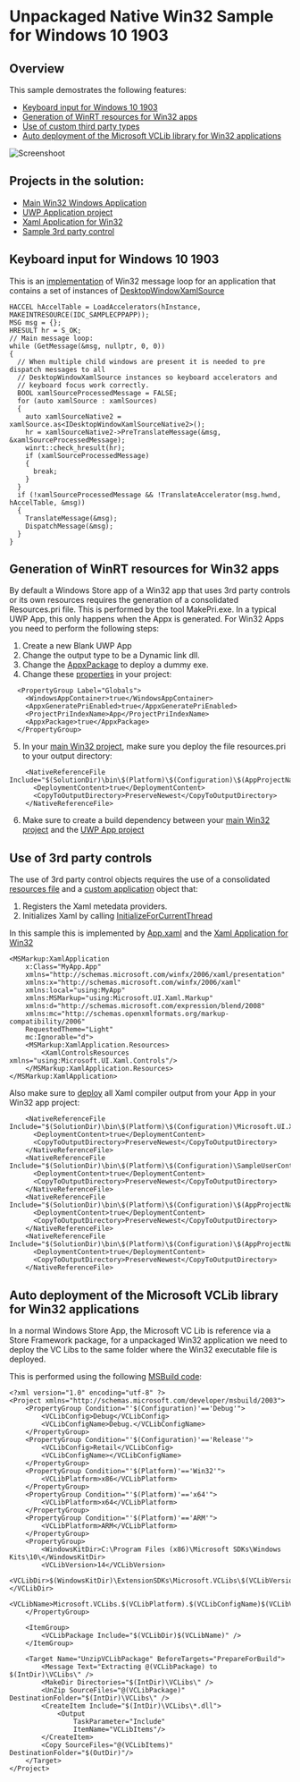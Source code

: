 # Unpackaged Native Win32 Sample for Windows 10 1903

## Overview

This sample demostrates the following features:
* [Keyboard input for Windows 10 1903](/19H1_Insider_Samples/CppWin32App_With_Island/ReadMe.md#Keyboard)
* [Generation of WinRT resources for Win32 apps](/19H1_Insider_Samples/CppWin32App_With_Island/ReadMe.md#Resources)
* [Use of custom third party types](/19H1_Insider_Samples/CppWin32App_With_Island/ReadMe.md#AppObject)
* [Auto deployment of the Microsoft VCLib library for Win32 applications](/19H1_Insider_Samples/CppWin32App_With_Island/ReadMe.md#VCLib)
 
![Screenshoot](/19H1_Insider_Samples/CppWin32App_With_Island/Screenshoot.PNG)

## Projects in the solution:

* [Main Win32 Windows Application](/19H1_Insider_Samples/CppWin32App_With_Island/SampleCppApp/ReadMe.md)
* [UWP Application project](/19H1_Insider_Samples/CppWin32App_With_Island/MyApp/ReadMe.md)
* [Xaml Application for Win32](/19H1_Insider_Samples/CppWin32App_With_Island/Microsoft.UI.Xaml.Markup/ReadMe.md)
* [Sample 3rd party control](/19H1_Insider_Samples/CppWin32App_With_Island/SampleUserControl/ReadMe.md)

## <a name="Keyboard"/> Keyboard input for Windows 10 1903

This is an [implementation](/19H1_Insider_Samples/CppWin32App_With_Island/SampleCppApp/SampleApp.cpp#L47-L74) of Win32 message loop for an application that contains a set of instances of [DesktopWindowXamlSource](https://docs.microsoft.com/en-us/uwp/api/windows.ui.xaml.hosting.desktopwindowxamlsource)

```
HACCEL hAccelTable = LoadAccelerators(hInstance, MAKEINTRESOURCE(IDC_SAMPLECPPAPP));
MSG msg = {};
HRESULT hr = S_OK;
// Main message loop:
while (GetMessage(&msg, nullptr, 0, 0))
{
  // When multiple child windows are present it is needed to pre dispatch messages to all 
  // DesktopWindowXamlSource instances so keyboard accelerators and 
  // keyboard focus work correctly.
  BOOL xamlSourceProcessedMessage = FALSE;
  for (auto xamlSource : xamlSources)
  {
    auto xamlSourceNative2 = xamlSource.as<IDesktopWindowXamlSourceNative2>();
    hr = xamlSourceNative2->PreTranslateMessage(&msg, &xamlSourceProcessedMessage);
    winrt::check_hresult(hr);
    if (xamlSourceProcessedMessage)
    {
      break;
    }
  }
  if (!xamlSourceProcessedMessage && !TranslateAccelerator(msg.hwnd, hAccelTable, &msg))
  {
    TranslateMessage(&msg);
    DispatchMessage(&msg);
  }
}
```

## <a name="Resources"/> Generation of WinRT resources for Win32 apps

By default a Windows Store app of a Win32 app that uses 3rd party controls or its own resources requires the generation of a consolidated Resources.pri file.
This is performed by the tool MakePri.exe.
In a typical UWP App, this only happens when the Appx is generated.
For Win32 Apps you need to perform the following steps:
1. Create a new Blank UWP App
2. Change the output type to be a Dynamic link dll.
3. Change the [AppxPackage](/19H1_Insider_Samples/CppWin32App_With_Island/MyApp/Package.appxmanifest#L20) to deploy a dummy exe.
4. Change these [properties](/19H1_Insider_Samples/CppWin32App_With_Island/MyApp/MyApp.vcxproj#L18) in your project:
```
  <PropertyGroup Label="Globals">
    <WindowsAppContainer>true</WindowsAppContainer>
    <AppxGeneratePriEnabled>true</AppxGeneratePriEnabled>
    <ProjectPriIndexName>App</ProjectPriIndexName>
    <AppxPackage>true</AppxPackage>
  </PropertyGroup>
```
5. In your [main Win32 project](/19H1_Insider_Samples/CppWin32App_With_Island/SampleCppApp/SampleCppApp.vcxproj#L248), make sure you deploy the file resources.pri to your output directory:
```
    <NativeReferenceFile Include="$(SolutionDir)\bin\$(Platform)\$(Configuration)\$(AppProjectName)\resources.pri">
      <DeploymentContent>true</DeploymentContent>
      <CopyToOutputDirectory>PreserveNewest</CopyToOutputDirectory>
    </NativeReferenceFile>
```
6. Make sure to create a build dependency between your [main Win32 project](/19H1_Insider_Samples/CppWin32App_With_Island/SampleCppApp/SampleCppApp.vcxproj) and the [UWP App project](/19H1_Insider_Samples/CppWin32App_With_Island/MyApp/MyApp.vcxproj)

## <a name="AppObject"/> Use of 3rd party controls

The use of 3rd party control objects requires the use of a consolidated [resources file](/19H1_Insider_Samples/CppWin32App_With_Island/ReadMe.md#Resources) and a [custom application](/19H1_Insider_Samples/CppWin32App_With_Island/Microsoft.UI.Xaml.Markup/ReadMe.md) object that:
1. Registers the Xaml metedata providers.
2. Initializes Xaml by calling [InitializeForCurrentThread](https://docs.microsoft.com/en-us/uwp/api/windows.ui.xaml.hosting.windowsxamlmanager.initializeforcurrentthread)

In this sample this is implemented by [App.xaml](/19H1_Insider_Samples/CppWin32App_With_Island/MyApp/App.xaml) and the [Xaml Application for Win32](/19H1_Insider_Samples/CppWin32App_With_Island/Microsoft.UI.Xaml.Markup/ReadMe.md)

```
<MSMarkup:XamlApplication
    x:Class="MyApp.App"
    xmlns="http://schemas.microsoft.com/winfx/2006/xaml/presentation"
    xmlns:x="http://schemas.microsoft.com/winfx/2006/xaml"
    xmlns:local="using:MyApp"
    xmlns:MSMarkup="using:Microsoft.UI.Xaml.Markup"
    xmlns:d="http://schemas.microsoft.com/expression/blend/2008"
    xmlns:mc="http://schemas.openxmlformats.org/markup-compatibility/2006"
    RequestedTheme="Light"
    mc:Ignorable="d">
    <MSMarkup:XamlApplication.Resources>
        <XamlControlsResources xmlns="using:Microsoft.UI.Xaml.Controls"/>
    </MSMarkup:XamlApplication.Resources>
</MSMarkup:XamlApplication>
```

Also make sure to [deploy](/19H1_Insider_Samples/CppWin32App_With_Island/SampleCppApp/SampleCppApp.vcxproj#L232-L247) all Xaml compiler output from your App in your Win32 app project:
```
    <NativeReferenceFile Include="$(SolutionDir)\bin\$(Platform)\$(Configuration)\Microsoft.UI.Xaml.Markup\Microsoft.UI.Xaml.Markup.dll">
      <DeploymentContent>true</DeploymentContent>
      <CopyToOutputDirectory>PreserveNewest</CopyToOutputDirectory>
    </NativeReferenceFile>
    <NativeReferenceFile Include="$(SolutionDir)\bin\$(Platform)\$(Configuration)\SampleUserControl\SampleUserControl.dll">
      <DeploymentContent>true</DeploymentContent>
      <CopyToOutputDirectory>PreserveNewest</CopyToOutputDirectory>
    </NativeReferenceFile>
    <NativeReferenceFile Include="$(SolutionDir)\bin\$(Platform)\$(Configuration)\$(AppProjectName)\*.xbf">
      <DeploymentContent>true</DeploymentContent>
      <CopyToOutputDirectory>PreserveNewest</CopyToOutputDirectory>
    </NativeReferenceFile>
    <NativeReferenceFile Include="$(SolutionDir)\bin\$(Platform)\$(Configuration)\$(AppProjectName)\*.dll">
      <DeploymentContent>true</DeploymentContent>
      <CopyToOutputDirectory>PreserveNewest</CopyToOutputDirectory>
    </NativeReferenceFile>
```

## <a name="VCLib"/> Auto deployment of the Microsoft VCLib library for Win32 applications

In a normal Windows Store App, the Microsoft VC Lib is reference via a Store Framework package, for a unpackaged Win32 application we need to deploy the VC Libs to the same folder where the Win32 executable file is deployed.

This is performed using the following [MSBuild code](/19H1_Insider_Samples/CppWin32App_With_Island/Microsoft.VCLibs.Win32.targets):
```
<?xml version="1.0" encoding="utf-8" ?>
<Project xmlns="http://schemas.microsoft.com/developer/msbuild/2003">
    <PropertyGroup Condition="'$(Configuration)'=='Debug'">
        <VCLibConfig>Debug</VCLibConfig>
        <VCLibConfigName>Debug.</VCLibConfigName>
    </PropertyGroup>
    <PropertyGroup Condition="'$(Configuration)'=='Release'">
        <VCLibConfig>Retail</VCLibConfig>
        <VCLibConfigName></VCLibConfigName>
    </PropertyGroup>
    <PropertyGroup Condition="'$(Platform)'=='Win32'">
        <VCLibPlatform>x86</VCLibPlatform>
    </PropertyGroup>
    <PropertyGroup Condition="'$(Platform)'=='x64'">
        <VCLibPlatform>x64</VCLibPlatform>
    </PropertyGroup>
    <PropertyGroup Condition="'$(Platform)'=='ARM'">
        <VCLibPlatform>ARM</VCLibPlatform>
    </PropertyGroup>
    <PropertyGroup>
        <WindowsKitDir>C:\Program Files (x86)\Microsoft SDKs\Windows Kits\10\</WindowsKitDir>
        <VCLibVersion>14</VCLibVersion>
        <VCLibDir>$(WindowsKitDir)\ExtensionSDKs\Microsoft.VCLibs\$(VCLibVersion).0\Appx\$(VCLibConfig)\$(VCLibPlatform)\</VCLibDir>
        <VCLibName>Microsoft.VCLibs.$(VCLibPlatform).$(VCLibConfigName)$(VCLibVersion).00.appx</VCLibName>
    </PropertyGroup>

    <ItemGroup>
        <VCLibPackage Include="$(VCLibDir)$(VCLibName)" />
    </ItemGroup>

    <Target Name="UnzipVCLibPackage" BeforeTargets="PrepareForBuild">
        <Message Text="Extracting @(VCLibPackage) to $(IntDir)\VCLibs\" />
        <MakeDir Directories="$(IntDir)\VCLibs\" />
        <UnZip SourceFiles="@(VCLibPackage)" DestinationFolder="$(IntDir)\VCLibs\" />
        <CreateItem Include="$(IntDir)\VCLibs\*.dll">
            <Output
                TaskParameter="Include"
                ItemName="VCLibItems"/>
        </CreateItem>
        <Copy SourceFiles="@(VCLibItems)" DestinationFolder="$(OutDir)"/>
    </Target>
</Project>
```


